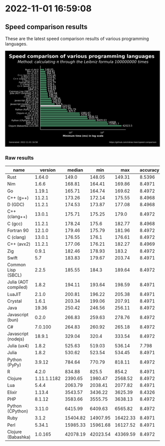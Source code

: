 # 2022-11-01 16:59:08

## Speed comparison results

These are the latest speed comparison results of various programming languages.

![plot](../assets/2022-11-01T165908/combined_results.png "Speed comparison of programming languages")

### Raw results

| name                 | version     | median   | min      | max      | accuracy |
| -------------------- | ----------- | -------- | -------- | -------- | -------- |
| Rust                 | 1.64.0      | 149.0    | 148.05   | 149.31   | 8.5396   |
| Nim                  | 1.6.6       | 168.81   | 164.41   | 169.86   | 8.4971   |
| Go                   | 1.19.1      | 165.71   | 164.74   | 169.62   | 8.4972   |
| C++ (g++)            | 11.2.1      | 173.26   | 172.14   | 175.55   | 8.4968   |
| D (GDC)              | 11.2.1      | 174.53   | 173.87   | 177.08   | 8.4968   |
| C++ (clang++)        | 13.0.1      | 175.71   | 175.25   | 179.0    | 8.4972   |
| C (gcc)              | 11.2.1      | 178.24   | 175.6    | 182.77   | 8.4968   |
| Fortran 90           | 12.1.0      | 179.46   | 175.79   | 181.96   | 8.4972   |
| C (clang)            | 13.0.1      | 176.55   | 176.1    | 176.61   | 8.4972   |
| C++ (avx2)           | 11.2.1      | 177.06   | 176.21   | 182.27   | 8.4969   |
| Zig                  | 0.9.1       | 182.46   | 178.93   | 183.2    | 8.4972   |
| Swift                | 5.7         | 183.83   | 179.67   | 203.74   | 8.4971   |
| Common Lisp (SBCL)   | 2.2.5       | 185.55   | 184.3    | 189.64   | 8.4972   |
| Julia (AOT compiled) | 1.8.2       | 194.11   | 193.64   | 198.59   | 8.4971   |
| LuaJIT               | 2.1.0       | 200.81   | 196.22   | 205.38   | 8.4971   |
| Crystal              | 1.6.1       | 203.34   | 199.06   | 207.91   | 8.4971   |
| Java                 | 19.36       | 250.42   | 246.56   | 256.11   | 8.4972   |
| Javascript (bun)     | 0.2.0       | 266.83   | 259.63   | 278.76   | 8.4972   |
| C#                   | 7.0.100     | 264.83   | 260.92   | 265.18   | 8.4972   |
| Javascript (nodejs)  | 18.9.1      | 329.04   | 320.4    | 333.54   | 8.4972   |
| Julia (ux4)          | 1.8.2       | 525.63   | 519.03   | 536.14   | 7.798    |
| Julia                | 1.8.2       | 530.62   | 523.54   | 534.45   | 8.4971   |
| Python (PyPy)        | 3.9.12      | 784.64   | 770.79   | 818.11   | 8.4972   |
| R                    | 4.2.0       | 834.88   | 825.5    | 854.2    | 8.4971   |
| Clojure              | 1.11.1.1182 | 2390.65  | 1980.47  | 2568.52  | 8.4972   |
| Lua                  | 5.4.4       | 2063.79  | 2038.41  | 2077.82  | 8.4971   |
| Elixir               | 1.13.4      | 3543.57  | 3436.22  | 3625.39  | 8.4326   |
| PHP                  | 8.1.12      | 3583.66  | 3555.75  | 3638.13  | 8.4972   |
| Python (CPython)     | 3.11.0      | 6415.99  | 6409.63  | 6565.82  | 8.4972   |
| Ruby                 | 3.1.2       | 15404.82 | 14907.95 | 16422.33 | 8.4971   |
| Perl                 | 5.34.1      | 15985.33 | 15961.68 | 16127.52 | 8.4971   |
| Clojure (Babashka)   | 1.0.165     | 42078.19 | 42023.54 | 43369.59 | 8.4972   |
